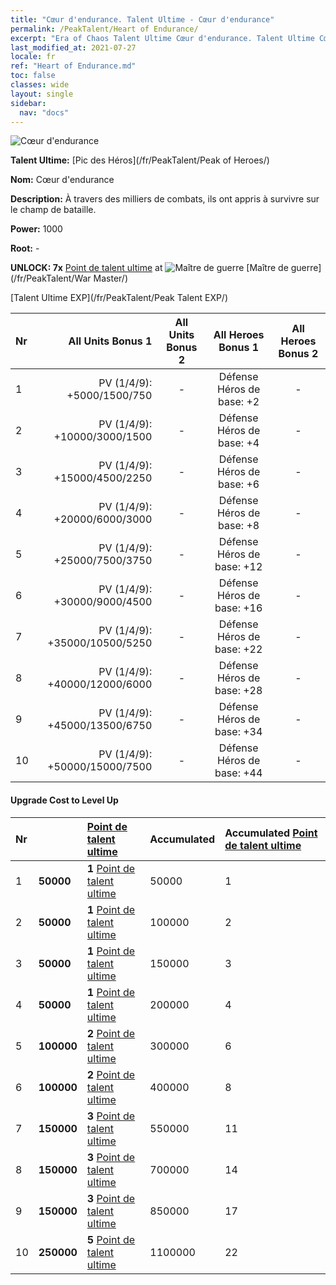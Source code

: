 ```yaml
---
title: "Cœur d'endurance. Talent Ultime - Cœur d'endurance"
permalink: /PeakTalent/Heart of Endurance/
excerpt: "Era of Chaos Talent Ultime Cœur d'endurance. Talent Ultime Cœur d'endurance. Cœur d'endurance"
last_modified_at: 2021-07-27
locale: fr
ref: "Heart of Endurance.md"
toc: false
classes: wide
layout: single
sidebar:
  nav: "docs"
---
```


  ![Cœur d'endurance](/images/pt/talent_1002.png)

  **Talent Ultime:** [Pic des Héros](/fr/PeakTalent/Peak of Heroes/)

  **Nom:** Cœur d'endurance

  **Description:** À travers des milliers de combats, ils ont appris à survivre sur le champ de bataille.

  **Power:** 1000

  **Root:** -

  **UNLOCK: 7x** [Point de talent ultime](/ItemsFR/con_934/) at ![Maître de guerre](/images/pt/talent_1001.png) [Maître de guerre](/fr/PeakTalent/War Master/)

  [Talent Ultime EXP](/fr/PeakTalent/Peak Talent EXP/)

  | Nr | All Units Bonus 1 | All Units Bonus 2 | All Heroes Bonus 1 | All Heroes Bonus 2 |
  |:---|--------------:|:-------------:|:-------------:|:-------------:|
  | 1 | PV (1/4/9): +5000/1500/750 | - | Défense Héros de base: +2 | - |
  | 2 | PV (1/4/9): +10000/3000/1500 | - | Défense Héros de base: +4 | - |
  | 3 | PV (1/4/9): +15000/4500/2250 | - | Défense Héros de base: +6 | - |
  | 4 | PV (1/4/9): +20000/6000/3000 | - | Défense Héros de base: +8 | - |
  | 5 | PV (1/4/9): +25000/7500/3750 | - | Défense Héros de base: +12 | - |
  | 6 | PV (1/4/9): +30000/9000/4500 | - | Défense Héros de base: +16 | - |
  | 7 | PV (1/4/9): +35000/10500/5250 | - | Défense Héros de base: +22 | - |
  | 8 | PV (1/4/9): +40000/12000/6000 | - | Défense Héros de base: +28 | - |
  | 9 | PV (1/4/9): +45000/13500/6750 | - | Défense Héros de base: +34 | - |
  | 10 | PV (1/4/9): +50000/15000/7500 | - | Défense Héros de base: +44 | - |


#### Upgrade Cost to Level Up

  | Nr | <i class="fas fa-coins"/> | [Point de talent ultime](/ItemsFR/con_934/) | Accumulated <i class="fas fa-coins"/> | Accumulated [Point de talent ultime](/ItemsFR/con_934/) |
  |:---|:--------------|:-------------|:-------------|:-------------|
  | 1 | **50000** | **1** [Point de talent ultime](/ItemsFR/con_934/) | 50000 | 1 |
  | 2 | **50000** | **1** [Point de talent ultime](/ItemsFR/con_934/) | 100000 | 2 |
  | 3 | **50000** | **1** [Point de talent ultime](/ItemsFR/con_934/) | 150000 | 3 |
  | 4 | **50000** | **1** [Point de talent ultime](/ItemsFR/con_934/) | 200000 | 4 |
  | 5 | **100000** | **2** [Point de talent ultime](/ItemsFR/con_934/) | 300000 | 6 |
  | 6 | **100000** | **2** [Point de talent ultime](/ItemsFR/con_934/) | 400000 | 8 |
  | 7 | **150000** | **3** [Point de talent ultime](/ItemsFR/con_934/) | 550000 | 11 |
  | 8 | **150000** | **3** [Point de talent ultime](/ItemsFR/con_934/) | 700000 | 14 |
  | 9 | **150000** | **3** [Point de talent ultime](/ItemsFR/con_934/) | 850000 | 17 |
  | 10 | **250000** | **5** [Point de talent ultime](/ItemsFR/con_934/) | 1100000 | 22 |
